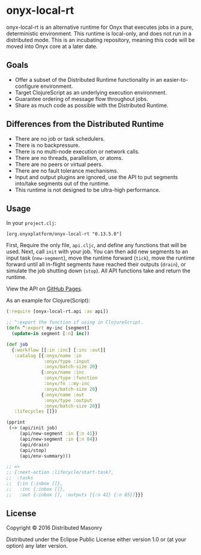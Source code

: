 # onyx-local-rt

onyx-local-rt is an alternative runtime for Onyx that executes jobs in a pure, deterministic environment. This runtime is local-only, and does not run in a distributed mode. This is an incubating repository, meaning this
code will be moved into Onyx core at a later date.

## Goals

- Offer a subset of the Distributed Runtime functionality in an easier-to-configure environment.
- Target ClojureScript as an underlying execution environment.
- Guarantee ordering of message flow throughout jobs.
- Share as much code as possible with the Distributed Runtime.

## Differences from the Distributed Runtime

- There are no job or task schedulers.
- There is no backpressure.
- There is no multi-node execution or network calls.
- There are no threads, parallelism, or atoms.
- There are no peers or virtual peers.
- There are no fault tolerance mechanisms.
- Input and output plugins are ignored, use the API to put segments into/take segments out of the runtime.
- This runtime is not designed to be ultra-high performance.

## Usage

In your `project.clj`:

```
[org.onyxplatform/onyx-local-rt "0.13.5.0"]
```

First, Require the only file, `api.cljc`, and define any functions that will be used.
Next, call `init` with your job. You can then add new segments to an input task (`new-segment`),
move the runtime forward (`tick`), move the runtime forward until all in-flight segments have
reached their outputs (`drain`), or simulate the job shutting down (`stop`). All API functions
take and return the runtime.

View the API on [GitHub Pages](http://www.onyxplatform.org/onyx-local-rt/).

As an example for Clojure(Script):

```clojure
(:require [onyx-local-rt.api :as api])

;; ^:export the function if using in ClojureScript.
(defn ^:export my-inc [segment]
  (update-in segment [:n] inc))

(def job
  {:workflow [[:in :inc] [:inc :out]]
   :catalog [{:onyx/name :in
              :onyx/type :input
              :onyx/batch-size 20}
             {:onyx/name :inc
              :onyx/type :function
              :onyx/fn ::my-inc
              :onyx/batch-size 20}
             {:onyx/name :out
              :onyx/type :output
              :onyx/batch-size 20}]
   :lifecycles []})

(pprint
 (-> (api/init job)
     (api/new-segment :in {:n 41})
     (api/new-segment :in {:n 84})
     (api/drain)
     (api/stop)
     (api/env-summary)))

;; =>
;; {:next-action :lifecycle/start-task?,
;;  :tasks
;;  {:in {:inbox []},
;;   :inc {:inbox []},
;;   :out {:inbox [], :outputs [{:n 42} {:n 85}]}}}
```

## License

Copyright © 2016 Distributed Masonry

Distributed under the Eclipse Public License either version 1.0 or (at
your option) any later version.
